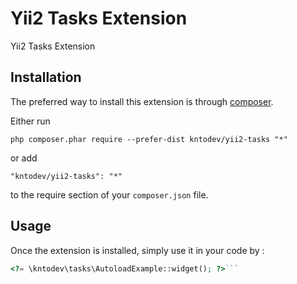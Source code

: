 Yii2 Tasks Extension
====================
Yii2 Tasks Extension

Installation
------------

The preferred way to install this extension is through [composer](http://getcomposer.org/download/).

Either run

```
php composer.phar require --prefer-dist kntodev/yii2-tasks "*"
```

or add

```
"kntodev/yii2-tasks": "*"
```

to the require section of your `composer.json` file.


Usage
-----

Once the extension is installed, simply use it in your code by  :

```php
<?= \kntodev\tasks\AutoloadExample::widget(); ?>```